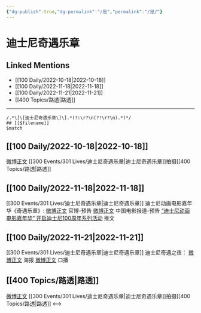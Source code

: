 ```yaml
---
{"dg-publish":true,"dg-permalink":"/是","permalink":"/是/"}
---
```


# 迪士尼奇遇乐章

## Linked Mentions
- [[100 Daily/2022-10-18\|2022-10-18]]
- [[100 Daily/2022-11-18\|2022-11-18]]
- [[100 Daily/2022-11-21\|2022-11-21]]
- [[400 Topics/路透\|路透]]


---

```expander
/.*\[\[迪士尼奇遇乐章\]\].*(?:\r?\n(?!\r?\n).*)*/
## [[$filename]]
$match
```
## [[100 Daily/2022-10-18\|2022-10-18]]

[微博正文](https://weibo.com/detail/4825957603738155) [[300 Events/301 Lives/迪士尼奇遇乐章\|迪士尼奇遇乐章]]拍摄[[400 Topics/路透\|路透]]

## [[100 Daily/2022-11-18\|2022-11-18]]

[[300 Events/301 Lives/迪士尼奇遇乐章\|迪士尼奇遇乐章]]
迪士尼动画电影嘉年华《奇遇乐章》:
[微博正文](http://weibo.com/1642553272/Mfzp8mW2g) 官博-预告
[微博正文](https://weibo.com/1261788454/MfACVhPWw) 中国电影报道-预告
[“迪士尼动画电影嘉年华” 开启迪士尼100周年系列活动](https://weibo.cn/sinaurl?u=https%3A%2F%2Fmp.weixin.qq.com%2Fs%2FoQwJggPIm1VCb9iupzuPzg) 推文

## [[100 Daily/2022-11-21\|2022-11-21]]

[[300 Events/301 Lives/迪士尼奇遇乐章\|迪士尼奇遇乐章]]
迪士尼奇遇之夜：
[微博正文](https://m.weibo.cn/1642553272/4838220007211747) 海报
[微博正文](https://m.weibo.cn/1642553272/4838221261046087) 口播

## [[400 Topics/路透\|路透]]

[微博正文](https://weibo.com/detail/4825957603738155) [[300 Events/301 Lives/迪士尼奇遇乐章\|迪士尼奇遇乐章]]拍摄[[400 Topics/路透\|路透]]
<-->

